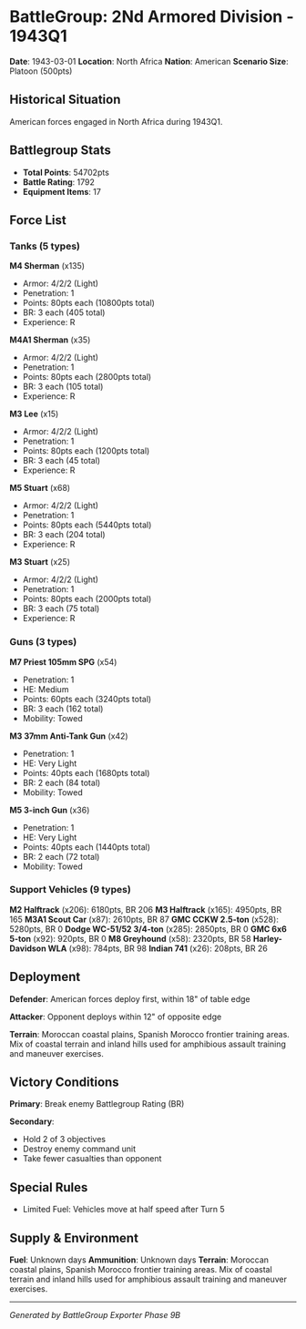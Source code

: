 # BattleGroup: 2Nd Armored Division - 1943Q1

**Date**: 1943-03-01
**Location**: North Africa
**Nation**: American
**Scenario Size**: Platoon (500pts)

## Historical Situation

American forces engaged in North Africa during 1943Q1.

## Battlegroup Stats

- **Total Points**: 54702pts
- **Battle Rating**: 1792
- **Equipment Items**: 17

## Force List

### Tanks (5 types)

**M4 Sherman** (x135)
- Armor: 4/2/2 (Light)
- Penetration: 1
- Points: 80pts each (10800pts total)
- BR: 3 each (405 total)
- Experience: R

**M4A1 Sherman** (x35)
- Armor: 4/2/2 (Light)
- Penetration: 1
- Points: 80pts each (2800pts total)
- BR: 3 each (105 total)
- Experience: R

**M3 Lee** (x15)
- Armor: 4/2/2 (Light)
- Penetration: 1
- Points: 80pts each (1200pts total)
- BR: 3 each (45 total)
- Experience: R

**M5 Stuart** (x68)
- Armor: 4/2/2 (Light)
- Penetration: 1
- Points: 80pts each (5440pts total)
- BR: 3 each (204 total)
- Experience: R

**M3 Stuart** (x25)
- Armor: 4/2/2 (Light)
- Penetration: 1
- Points: 80pts each (2000pts total)
- BR: 3 each (75 total)
- Experience: R

### Guns (3 types)

**M7 Priest 105mm SPG** (x54)
- Penetration: 1
- HE: Medium
- Points: 60pts each (3240pts total)
- BR: 3 each (162 total)
- Mobility: Towed

**M3 37mm Anti-Tank Gun** (x42)
- Penetration: 1
- HE: Very Light
- Points: 40pts each (1680pts total)
- BR: 2 each (84 total)
- Mobility: Towed

**M5 3-inch Gun** (x36)
- Penetration: 1
- HE: Very Light
- Points: 40pts each (1440pts total)
- BR: 2 each (72 total)
- Mobility: Towed

### Support Vehicles (9 types)

**M2 Halftrack** (x206): 6180pts, BR 206
**M3 Halftrack** (x165): 4950pts, BR 165
**M3A1 Scout Car** (x87): 2610pts, BR 87
**GMC CCKW 2.5-ton** (x528): 5280pts, BR 0
**Dodge WC-51/52 3/4-ton** (x285): 2850pts, BR 0
**GMC 6x6 5-ton** (x92): 920pts, BR 0
**M8 Greyhound** (x58): 2320pts, BR 58
**Harley-Davidson WLA** (x98): 784pts, BR 98
**Indian 741** (x26): 208pts, BR 26

## Deployment

**Defender**: American forces deploy first, within 18" of table edge

**Attacker**: Opponent deploys within 12" of opposite edge

**Terrain**: Moroccan coastal plains, Spanish Morocco frontier training areas. Mix of coastal terrain and inland hills used for amphibious assault training and maneuver exercises.

## Victory Conditions

**Primary**: Break enemy Battlegroup Rating (BR)

**Secondary**:
- Hold 2 of 3 objectives
- Destroy enemy command unit
- Take fewer casualties than opponent

## Special Rules

- Limited Fuel: Vehicles move at half speed after Turn 5

## Supply & Environment

**Fuel**: Unknown days
**Ammunition**: Unknown days
**Terrain**: Moroccan coastal plains, Spanish Morocco frontier training areas. Mix of coastal terrain and inland hills used for amphibious assault training and maneuver exercises.

---

*Generated by BattleGroup Exporter Phase 9B*
